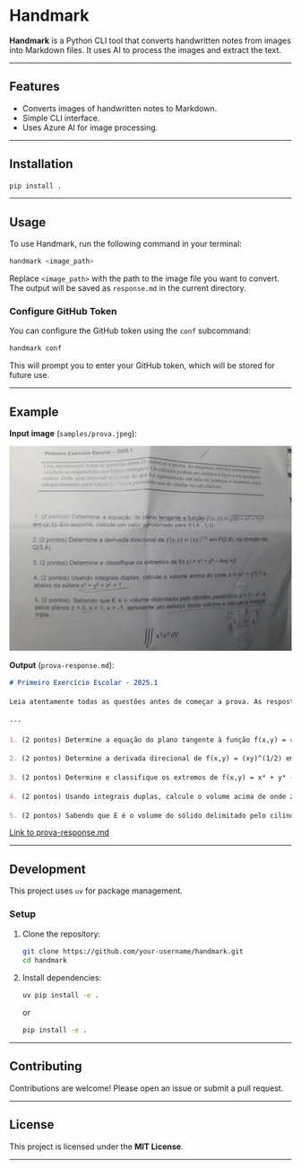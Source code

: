 # Handmark

**Handmark** is a Python CLI tool that converts handwritten notes from images into Markdown files. It uses AI to process the images and extract the text.

---

## Features

* Converts images of handwritten notes to Markdown.
* Simple CLI interface.
* Uses Azure AI for image processing.

---

## Installation

```bash
pip install .
```

---

## Usage

To use Handmark, run the following command in your terminal:

```bash
handmark <image_path>
```

Replace `<image_path>` with the path to the image file you want to convert. The output will be saved as `response.md` in the current directory.

### Configure GitHub Token

You can configure the GitHub token using the `conf` subcommand:

```bash
handmark conf
```

This will prompt you to enter your GitHub token, which will be stored for future use.

---

## Example

**Input image** (`samples/prova.jpeg`):

![Handwritten notes example](samples/prova.jpeg)

**Output** (`prova-response.md`):

```markdown
# Primeiro Exercício Escolar - 2025.1

Leia atentamente todas as questões antes de começar a prova. As respostas obtidas somente terão validade se respondidas nas folhas entregues. Os cálculos podem ser escritos a lápis e em qualquer ordem. Evite usar material eletrônico durante a prova, não sendo permitido o uso de calculadora programável para validá-lo. Não é permitido o uso de celular em sala.

---

1. (2 pontos) Determine a equação do plano tangente à função f(x,y) = √(20 - x² - 7y²) em (2,1). Em seguida, calcule um valor aproximado para f(1.9, 1.1).

2. (2 pontos) Determine a derivada direcional de f(x,y) = (xy)^(1/2) em P(2,2), na direção de Q(5,4).

3. (2 pontos) Determine e classifique os extremos de f(x,y) = x⁴ + y⁴ - 4xy + 2.

4. (2 pontos) Usando integrais duplas, calcule o volume acima de onde z = 0 e abaixo da superfície z = x² + y² + 2.

5. (2 pontos) Sabendo que E é o volume do sólido delimitado pelo cilindro parabólico z = x² + y² e pelo plano z = 1, apresente um esboço deste volume e calcule o valor de E.
```


[Link to prova-response.md](prova-response.md)

---

## Development

This project uses `uv` for package management.

### Setup

1. Clone the repository:

   ```bash
   git clone https://github.com/your-username/handmark.git
   cd handmark
   ```

2. Install dependencies:

   ```bash
   uv pip install -e .
   ```

   or

   ```bash
   pip install -e .
   ```

---

## Contributing

Contributions are welcome! Please open an issue or submit a pull request.

---

## License

This project is licensed under the **MIT License**.

---
